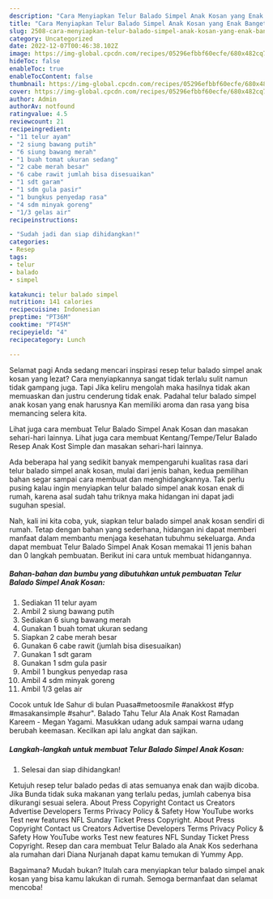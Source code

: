 ```yaml
---
description: "Cara Menyiapkan Telur Balado Simpel Anak Kosan yang Enak Banget, Buat Buka Puasa Enak Banget"
title: "Cara Menyiapkan Telur Balado Simpel Anak Kosan yang Enak Banget, Buat Buka Puasa Enak Banget"
slug: 2508-cara-menyiapkan-telur-balado-simpel-anak-kosan-yang-enak-banget-buat-buka-puasa-enak-banget
category: Uncategorized
date: 2022-12-07T00:46:38.102Z
image: https://img-global.cpcdn.com/recipes/05296efbbf60ecfe/680x482cq70/telur-balado-simpel-anak-kosan-foto-resep-utama.jpg
hideToc: false
enableToc: true
enableTocContent: false
thumbnail: https://img-global.cpcdn.com/recipes/05296efbbf60ecfe/680x482cq70/telur-balado-simpel-anak-kosan-foto-resep-utama.jpg
cover: https://img-global.cpcdn.com/recipes/05296efbbf60ecfe/680x482cq70/telur-balado-simpel-anak-kosan-foto-resep-utama.jpg
author: Admin
authorAv: notfound
ratingvalue: 4.5
reviewcount: 21
recipeingredient:
- "11 telur ayam"
- "2 siung bawang putih"
- "6 siung bawang merah"
- "1 buah tomat ukuran sedang"
- "2 cabe merah besar"
- "6 cabe rawit jumlah bisa disesuaikan"
- "1 sdt garam"
- "1 sdm gula pasir"
- "1 bungkus penyedap rasa"
- "4 sdm minyak goreng"
- "1/3 gelas air"
recipeinstructions:

- "Sudah jadi dan siap dihidangkan!"
categories:
- Resep
tags:
- telur
- balado
- simpel

katakunci: telur balado simpel 
nutrition: 141 calories
recipecuisine: Indonesian
preptime: "PT36M"
cooktime: "PT45M"
recipeyield: "4"
recipecategory: Lunch

---
```



Selamat pagi Anda sedang mencari inspirasi resep telur balado simpel anak kosan yang lezat? Cara menyiapkannya sangat tidak terlalu sulit namun tidak gampang juga. Tapi Jika keliru mengolah maka hasilnya tidak akan memuaskan dan justru cenderung tidak enak. Padahal telur balado simpel anak kosan yang enak harusnya Kan memiliki aroma dan rasa yang bisa memancing selera kita.


Lihat juga cara membuat Telur Balado Simpel Anak Kosan dan masakan sehari-hari lainnya. Lihat juga cara membuat Kentang/Tempe/Telur Balado Resep Anak Kost Simple dan masakan sehari-hari lainnya.

Ada beberapa hal yang sedikit banyak mempengaruhi kualitas rasa dari telur balado simpel anak kosan, mulai dari jenis bahan, kedua pemilihan bahan segar sampai cara membuat dan menghidangkannya. Tak perlu pusing kalau ingin menyiapkan telur balado simpel anak kosan enak di rumah, karena asal sudah tahu triknya maka hidangan ini dapat jadi suguhan spesial.


Nah, kali ini kita coba, yuk, siapkan telur balado simpel anak kosan sendiri di rumah. Tetap dengan bahan yang sederhana, hidangan ini dapat memberi manfaat dalam membantu menjaga kesehatan tubuhmu sekeluarga. Anda dapat membuat Telur Balado Simpel Anak Kosan memakai 11 jenis bahan dan 0 langkah pembuatan. Berikut ini cara untuk membuat hidangannya.

<!--inarticleads1-->

##### Bahan-bahan dan bumbu yang dibutuhkan untuk pembuatan Telur Balado Simpel Anak Kosan:

1. Sediakan 11 telur ayam
1. Ambil 2 siung bawang putih
1. Sediakan 6 siung bawang merah
1. Gunakan 1 buah tomat ukuran sedang
1. Siapkan 2 cabe merah besar
1. Gunakan 6 cabe rawit (jumlah bisa disesuaikan)
1. Gunakan 1 sdt garam
1. Gunakan 1 sdm gula pasir
1. Ambil 1 bungkus penyedap rasa
1. Ambil 4 sdm minyak goreng
1. Ambil 1/3 gelas air


Cocok untuk Ide Sahur di bulan Puasa#metoosmile #anakkost #fyp #masakansimple #sahur&#34;. Balado Tahu Telur Ala Anak Kost Ramadan Kareem - Megan Yagami. Masukkan udang aduk sampai warna udang berubah keemasan. Kecilkan api lalu angkat dan sajikan. 

<!--inarticleads2-->

##### Langkah-langkah untuk membuat Telur Balado Simpel Anak Kosan:


1. Selesai dan siap dihidangkan!

Ketujuh resep telur balado pedas di atas semuanya enak dan wajib dicoba. Jika Bunda tidak suka makanan yang terlalu pedas, jumlah cabenya bisa dikurangi sesuai selera. About Press Copyright Contact us Creators Advertise Developers Terms Privacy Policy &amp; Safety How YouTube works Test new features NFL Sunday Ticket Press Copyright. About Press Copyright Contact us Creators Advertise Developers Terms Privacy Policy &amp; Safety How YouTube works Test new features NFL Sunday Ticket Press Copyright. Resep dan cara membuat Telur Balado ala Anak Kos sederhana ala rumahan dari Diana Nurjanah dapat kamu temukan di Yummy App. 

Bagaimana? Mudah bukan? Itulah cara menyiapkan telur balado simpel anak kosan yang bisa kamu lakukan di rumah. Semoga bermanfaat dan selamat mencoba!
